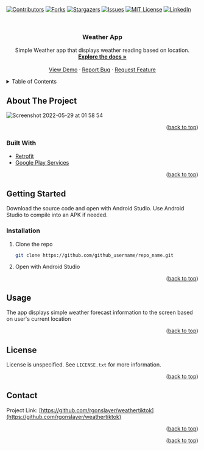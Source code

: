 <div id="top"></div>
<!--
*** Thanks for checking out the Best-README-Template. If you have a suggestion
*** that would make this better, please fork the repo and create a pull request
*** or simply open an issue with the tag "enhancement".
*** Don't forget to give the project a star!
*** Thanks again! Now go create something AMAZING! :D
-->



<!-- PROJECT SHIELDS -->
<!--
*** I'm using markdown "reference style" links for readability.
*** Reference links are enclosed in brackets [ ] instead of parentheses ( ).
*** See the bottom of this document for the declaration of the reference variables
*** for contributors-url, forks-url, etc. This is an optional, concise syntax you may use.
*** https://www.markdownguide.org/basic-syntax/#reference-style-links
-->
[![Contributors][contributors-shield]][contributors-url]
[![Forks][forks-shield]][forks-url]
[![Stargazers][stars-shield]][stars-url]
[![Issues][issues-shield]][issues-url]
[![MIT License][license-shield]][license-url]
[![LinkedIn][linkedin-shield]][linkedin-url]



<!-- PROJECT LOGO -->
<br />
<div align="center">
  <a href="https://github.com/rgonslayer/weathertiktok">
  </a>

<h3 align="center">Weather App</h3>

  <p align="center">
    Simple Weather app that displays weather reading based on location.
    <br />
    <a href="https://github.com/rgonslayer/weathertiktok"><strong>Explore the docs »</strong></a>
    <br />
    <br />
    <a href="https://github.com/rgonslayer/weathertiktok">View Demo</a>
    ·
    <a href="https://github.com/rgonslayer/weathertiktok/issues">Report Bug</a>
    ·
    <a href="https://github.com/rgonslayer/weathertiktok/issues">Request Feature</a>
  </p>
</div>



<!-- TABLE OF CONTENTS -->
<details>
  <summary>Table of Contents</summary>
  <ol>
    <li>
      <a href="#about-the-project">About The Project</a>
      <ul>
        <li><a href="#built-with">Built With</a></li>
      </ul>
    </li>
    <li>
      <a href="#getting-started">Getting Started</a>
      <ul>
        <li><a href="#prerequisites">Prerequisites</a></li>
        <li><a href="#installation">Installation</a></li>
      </ul>
    </li>
    <li><a href="#usage">Usage</a></li>
    <li><a href="#roadmap">Roadmap</a></li>
    <li><a href="#contributing">Contributing</a></li>
    <li><a href="#license">License</a></li>
    <li><a href="#contact">Contact</a></li>
    <li><a href="#acknowledgments">Acknowledgments</a></li>
  </ol>
</details>



<!-- ABOUT THE PROJECT -->
## About The Project

![Screenshot 2022-05-29 at 01 58 54](https://user-images.githubusercontent.com/56499861/170837475-64335d45-8164-41ea-9e45-5458e77549f0.png)


<p align="right">(<a href="#top">back to top</a>)</p>



### Built With

* [Retrofit](https://square.github.io/retrofit/)
* [Google Play Services](https://developers.google.com/android/guides/setup)


<p align="right">(<a href="#top">back to top</a>)</p>



<!-- GETTING STARTED -->
## Getting Started

Download the source code and open with Android Studio. Use Android Studio to compile into an APK if needed.

### Installation

1. Clone the repo
   ```sh
   git clone https://github.com/github_username/repo_name.git
   ```
2. Open with Android Studio

<p align="right">(<a href="#top">back to top</a>)</p>



<!-- USAGE EXAMPLES -->
## Usage

The app displays simple weather forecast information to the screen based on user's current location


<p align="right">(<a href="#top">back to top</a>)</p>




<!-- LICENSE -->
## License

License is unspecified. See `LICENSE.txt` for more information.

<p align="right">(<a href="#top">back to top</a>)</p>



<!-- CONTACT -->
## Contact

Project Link: [https://github.com/rgonslayer/weathertiktok](https://github.com/rgonslayer/weathertiktok)

<p align="right">(<a href="#top">back to top</a>)</p>


<p align="right">(<a href="#top">back to top</a>)</p>



<!-- MARKDOWN LINKS & IMAGES -->
<!-- https://www.markdownguide.org/basic-syntax/#reference-style-links -->
[contributors-shield]: https://img.shields.io/github/contributors/rgonslayer/weathertiktok.svg?style=for-the-badge
[contributors-url]: https://github.com/rgonslayer/weathertiktok/graphs/contributors
[forks-shield]: https://img.shields.io/github/forks/rgonslayer/weathertiktok.svg?style=for-the-badge
[forks-url]: https://github.com/rgonslayer/weathertiktok/network/members
[stars-shield]: https://img.shields.io/github/stars/rgonslayer/weathertiktok.svg?style=for-the-badge
[stars-url]: https://github.com/rgonslayer/weathertiktok/stargazers
[issues-shield]: https://img.shields.io/github/issues/rgonslayer/weathertiktok.svg?style=for-the-badge
[issues-url]: https://github.com/rgonslayer/weathertiktok/issues
[license-shield]: https://img.shields.io/github/license/rgonslayer/weathertiktok.svg?style=for-the-badge
[license-url]: https://github.com/rgonslayer/weathertiktok/blob/master/LICENSE.txt
[linkedin-shield]: https://img.shields.io/badge/-LinkedIn-black.svg?style=for-the-badge&logo=linkedin&colorB=555
[linkedin-url]: https://linkedin.com/in/dylen-chew
[product-screenshot]: images/screenshot.png

